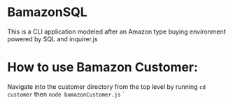 # BamazonSQL

 This is a CLI application modeled after an Amazon type buying environment powered by SQL and inquirer.js
 
 # How to use Bamazon Customer:
 
 Navigate into the customer directory from the top level by running ```cd customer``` then ```node bamazonCustomer.js```
`
